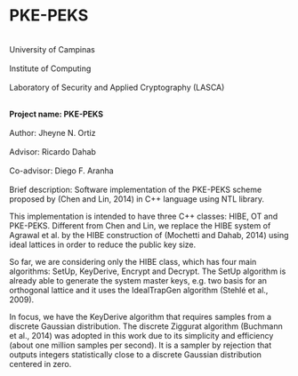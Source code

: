 # PKE-PEKS
<br> University of Campinas </br>
<br> Institute of Computing </br>
<br> Laboratory of Security and Applied Cryptography (LASCA) </br>

<br><b> Project name: PKE-PEKS</b> </br>
<br> Author: Jheyne N. Ortiz </br>
<br> Advisor: Ricardo Dahab </br>
<br> Co-advisor: Diego F. Aranha </br>
<br> Brief description: Software implementation of the PKE-PEKS scheme proposed by (Chen and Lin, 2014) in C++ language using NTL library. </br>

This implementation is intended to have three C++ classes: HIBE, OT and PKE-PEKS. Different from Chen and Lin, we replace the HIBE system of Agrawal et al. by the HIBE construction of (Mochetti and Dahab, 2014) using ideal lattices in order to reduce the public key size.

So far, we are considering only the HIBE class, which has four main algorithms: SetUp, KeyDerive, Encrypt and Decrypt. The SetUp algorithm is already able to generate the system master keys, e.g. two basis for an orthogonal lattice and it uses the IdealTrapGen algorithm (Stehlé et al., 2009).

In focus, we have the KeyDerive algorithm that requires samples from a discrete Gaussian distribution. The discrete Ziggurat algorithm (Buchmann et al., 2014) was adopted in this work due to its simplicity and efficiency (about one million samples per second). It is a sampler by rejection that outputs integers statistically close to a discrete Gaussian distribution centered in zero.

